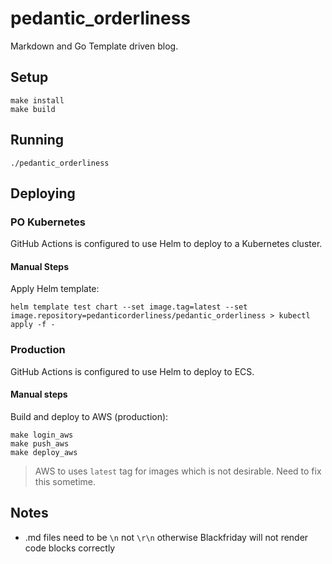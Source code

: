 # pedantic_orderliness

Markdown and Go Template driven blog.

## Setup

```
make install
make build
```

## Running

```
./pedantic_orderliness
```

## Deploying

### PO Kubernetes

GitHub Actions is configured to use Helm to deploy to a Kubernetes cluster.

#### Manual Steps

Apply Helm template:
```
helm template test chart --set image.tag=latest --set image.repository=pedanticorderliness/pedantic_orderliness > kubectl apply -f -
```

### Production

GitHub Actions is configured to use Helm to deploy to ECS.

#### Manual steps

Build and deploy to AWS (production):
```
make login_aws
make push_aws
make deploy_aws
```

> AWS to uses `latest` tag for images which is not desirable. Need to fix this sometime.

## Notes

* .md files need to be `\n` not `\r\n` otherwise Blackfriday will not render code blocks correctly
